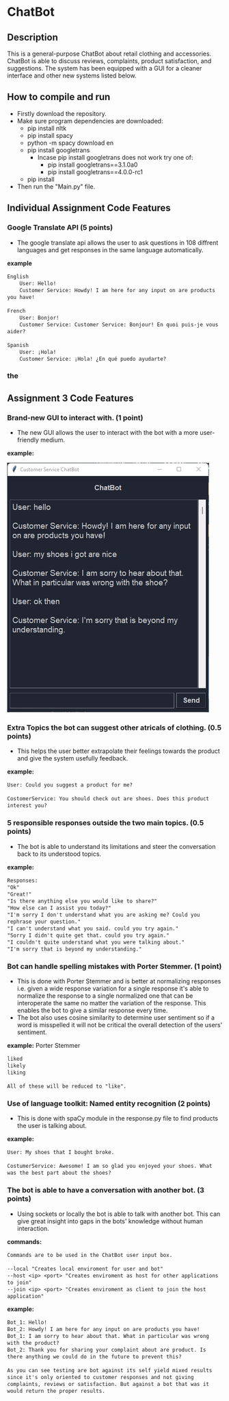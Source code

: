 # ChatBot

## Description
This is a general-purpose ChatBot about retail clothing and accessories. ChatBot is able to discuss reviews, complaints, product satisfaction, and suggestions. The system has been equipped with a GUI for a cleaner interface and other new systems listed below.

## How to compile and run
- Firstly download the repository.
- Make sure program dependencies are downloaded:
    - pip install nltk
    - pip install spacy
    - python -m spacy download en
    - pip install googletrans
        - Incase pip install googletrans does not work try one of:
            - pip install googletrans==3.1.0a0
            - pip install googletrans==4.0.0-rc1
    - pip install 
- Then run the "Main.py" file.

## Individual Assignment Code Features
### Google Translate API (5 points)
- The google translate api allows the user to ask questions in 108 diffrent languages and get responses in the same language automatically.

**example**

    English
        User: Hello!
        Customer Service: Howdy! I am here for any input on are products you have!

    French
        User: Bonjor!
        Customer Service: Customer Service: Bonjour! En quoi puis-je vous aider?
    
    Spanish
        User: ¡Hola!
        Customer Service: ¡Hola! ¿En qué puedo ayudarte?

### the

## Assignment 3 Code Features
### Brand-new GUI to interact with. (1 point)
- The new GUI allows the user to interact with the bot with a more user-friendly medium.

**example:**

![alt text](https://github.com/Team-22-COSC-310/ChatBot/blob/main/Assets/Images/GUI%20Example.png?raw=true)

### Extra Topics the bot can suggest other atricals of clothing. (0.5 points)
- This helps the user better extrapolate their feelings towards the product and give the system usefully feedback.
    
**example:**

    User: Could you suggest a product for me?
    
    CostomerService: You should check out are shoes. Does this product interest you?

### 5 responsible responses outside the two main topics. (0.5 points)
- The bot is able to understand its limitations and steer the conversation back to its understood topics.
    
**example:**

    Responses:
    "Ok"
    "Great!"
    "Is there anything else you would like to share?"
    "How else can I assist you today?"
    "I'm sorry I don't understand what you are asking me? Could you rephrase your question."
    "I can't understand what you said. could you try again."
    "Sorry I didn't quite get that. could you try again."
    "I couldn't quite understand what you were talking about."
    "I'm sorry that is beyond my understanding."

### Bot can handle spelling mistakes with Porter Stemmer. (1 point)
- This is done with Porter Stemmer and is better at normalizing responses i.e. given a wide response variation for a single response it's able to normalize the response to a single normalized one that can be interoperate the same no matter the variation of the response. This enables the bot to give a similar response every time.
- The bot also uses cosine similarity to determine user sentiment so if a word is misspelled it will not be critical the overall detection of the users' sentiment.

**example:** Porter Stemmer
  
    liked
    likely 
    liking
  
    All of these will be reduced to "like".

### Use of language toolkit: Named entity recognition (2 points)
- This is done with spaCy module in the response.py file to find products the user is talking about.

**example:**

    User: My shoes that I bought broke.
    
    CostumerService: Awesome! I am so glad you enjoyed your shoes. What was the best part about the shoes?

### The bot is able to have a conversation with another bot. (3 points)
- Using sockets or locally the bot is able to talk with another bot. This can give great insight into gaps in the bots' knowledge without human interaction.

**commands:**

    Commands are to be used in the ChatBot user input box.

    --local "Creates local enviroment for user and bot"
    --host <ip> <port> "Creates enviroment as host for other applications to join"
    --join <ip> <port> "Creates enviroment as client to join the host application"

**example:**

    Bot_1: Hello!
    Bot_2: Howdy! I am here for any input on are products you have!
    Bot_1: I am sorry to hear about that. What in particular was wrong with the product?
    Bot_2: Thank you for sharing your complaint about are product. Is there anything we could do in the future to prevent this?
  
    As you can see testing are bot against its self yield mixed results since it's only oriented to customer responses and not giving complaints, reviews or satisfaction. But against a bot that was it would return the proper results.

